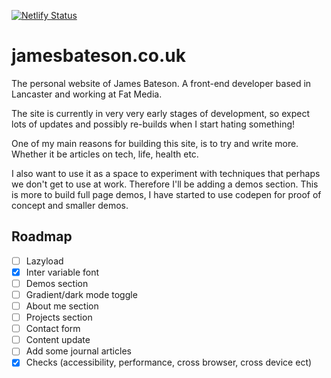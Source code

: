 [![Netlify Status](https://api.netlify.com/api/v1/badges/03e0a14e-89b7-47ac-bb11-aadcdfb6da91/deploy-status)](https://app.netlify.com/sites/jamesbateson/deploys)

# jamesbateson.co.uk

The personal website of James Bateson. A front-end developer based in Lancaster and working at Fat Media.

The site is currently in very very early stages of development, so expect lots of updates and possibly re-builds when I start hating something!

One of my main reasons for building this site, is to try and write more. Whether it be articles on tech, life, health etc.

I also want to use it as a space to experiment with techniques that perhaps we don't get to use at work. Therefore I'll be adding a demos section. This is more to build full page demos, I have started to use codepen for proof of concept and smaller demos.

## Roadmap

- [ ] Lazyload
- [x] Inter variable font
- [ ] Demos section
- [ ] Gradient/dark mode toggle
- [ ] About me section
- [ ] Projects section
- [ ] Contact form
- [ ] Content update
- [ ] Add some journal articles
- [x] Checks (accessibility, performance, cross browser, cross device ect)
